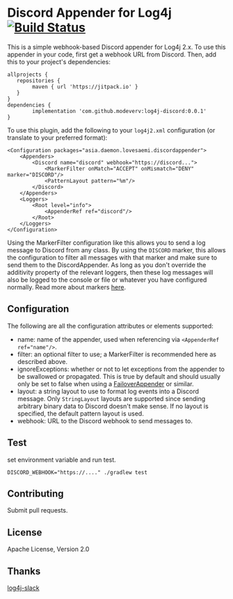 # Discord Appender for Log4j [![Build Status](https://travis-ci.org/modeverv/log4j-discord.svg?branch=master)](https://travis-ci.org/modeverv/log4j-discord)

This is a simple webhook-based Discord appender for Log4j 2.x.
To use this appender in your code, first get a webhook URL from Discord.
Then, add this to your project's dependencies:

```
allprojects {
   repositories {
        maven { url 'https://jitpack.io' }
   }
}
dependencies {
        implementation 'com.github.modeverv:log4j-discord:0.0.1'
}
```

To use this plugin, add the following to your `log4j2.xml` configuration (or translate to your preferred format):

```
<Configuration packages="asia.daemon.lovesaemi.discordappender">
    <Appenders>
        <Discord name="discord" webhook="https://discord...">
            <MarkerFilter onMatch="ACCEPT" onMismatch="DENY" marker="DISCORD"/>
            <PatternLayout pattern="%m"/>
        </Discord>
    </Appenders>
    <Loggers>
        <Root level="info">
            <AppenderRef ref="discord"/>
        </Root>
    </Loggers>
</Configuration>
```

Using the MarkerFilter configuration like this allows you to send a log message to Discord from any class.
By using the `DISCORD` marker, this allows the configuration to filter all messages with that marker and make sure to send them to the DiscordAppender.
As long as you don't override the additivity property of the relevant loggers, then these log messages will also be logged to the console or file or whatever you have configured normally.
Read more about markers [here](https://logging.apache.org/log4j/2.x/manual/markers.html).

## Configuration

The following are all the configuration attributes or elements supported:

* name: name of the appender, used when referencing via `<AppenderRef ref="name"/>`.
* filter: an optional filter to use; a MarkerFilter is recommended here as described above.
* ignoreExceptions: whether or not to let exceptions from the appender to be swallowed or propagated.
  This is true by default and should usually only be set to false when using a [FailoverAppender](https://logging.apache.org/log4j/2.x/manual/appenders.html#FailoverAppender) or similar.
* layout: a string layout to use to format log events into a Discord message.
  Only `StringLayout` layouts are supported since sending arbitrary binary data to Discord doesn't make sense.
  If no layout is specified, the default pattern layout is used.
* webhook: URL to the Discord webhook to send messages to.

## Test
set environment variable and run test.
```
DISCORD_WEBHOOK="https://...." ./gradlew test
```

## Contributing

Submit pull requests.

## License
Apache License, Version 2.0


## Thanks
[log4j-slack](https://github.com/jvz/log4j-slack)  